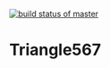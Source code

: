 [![build status of master](https://travis-ci.org/mnuzzo567/Triangle567.svg?branch=master)](https://travis-ci.org/mnuzzo567/Triangle567)
# Triangle567
